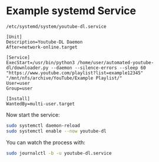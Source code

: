 # Example systemd Service

`/etc/systemd/system/youtube-dl.service`

```systemd
[Unit]
Description=Youtube-DL Daemon
After=network-online.target

[Service]
ExecStart=/usr/bin/python3 /home/user/automated-youtube-dl/downloader.py --daemon --silence-errors --sleep 60 "https://www.youtube.com/playlist?list=example12345" "/mnt/nfs/archive/YouTube/Example Playlist/"
User=user
Group=user

[Install]
WantedBy=multi-user.target
```

Now start the service:
```bash
sudo systemctl daemon-reload
sudo systemctl enable --now youtube-dl
```



You can watch the process with:

```bash
sudo journalctl -b -u youtube-dl.service
```

